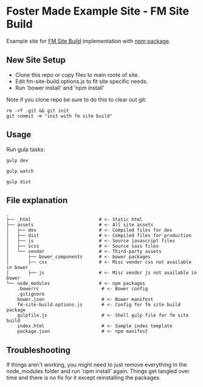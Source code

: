 # Foster Made Example Site - FM Site Build

Example site for [FM Site Build](https://github.com/fostermadeco/fm-site-build) implementation with [npm package](https://www.npmjs.com/package/fm-site-build).

## New Site Setup

* Clone this repo or copy files to main roote of site.
* Edit fm-site-build.options.js to fit site specific needs.
* Run 'bower install' and 'npm install'

Note if you clone repo be sure to do this to clear out git:
```
rm -rf .git && git init
git commit -m "init with fm site build"
```

## Usage

Run gulp tasks:

```
gulp dev

gulp watch

gulp dist
```

## File explanation

```
.
├── _html                         # <- Static html
├── assets                        # <- All site assets
│   ├── dev                       # <- Compiled files for dev
│   ├── dist                      # <- Compiled files for production
│   ├── js                        # <- Source javascript files
│   ├── scss                      # <- Source sass files
│   └── vendor                    # <- Third-party assets
│       ├── bower_components      # <- bower packages
│       ├── css                   # <- Misc vendor css not available in bower
│       ├── js                    # <- Misc vendor js not available in bower
└── node_modules                  # <- npm packages
    .bowerrc                       # <- Bower config
    .gitignore                     
    bower.json                     # <- Bower manifest
    fm-site-build.options.js       # <- Config for fm site build package
    gulpfile.js                    # <- Shell gulp file for fm site build
    index.html                     # <- Sample index template
    package.json                   # <- npm manifest
```

## Troubleshooting

If things aren't working, you might need to just remove everything in the node_modules folder and run 'npm install' again. Things get tangled over time and there is no fix for it except reinstalling the packages. 